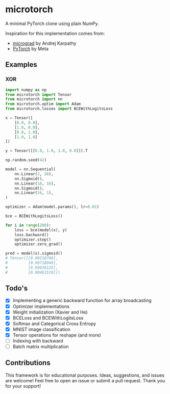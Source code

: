 # microtorch
A minimal PyTorch clone using plain NumPy. 

Inspiration for this implementation comes from:
- [micrograd](https://github.com/karpathy/micrograd) by Andrej Karpathy
- [PyTorch](https://pytorch.org/) by Meta

## Examples

### XOR
~~~Python
import numpy as np
from microtorch import Tensor
from microtorch import nn
from microtorch.optim import Adam
from microtorch.losses import BCEWithLogitsLoss

x = Tensor([
    [0.0, 0.0],
    [1.0, 0.0],
    [0.0, 1.0],
    [1.0, 1.0]
])

y = Tensor([[0.0, 1.0, 1.0, 0.0]]).T

np.random.seed(42)

model = nn.Sequential(
    nn.Linear(2, 16),
    nn.Sigmoid(),
    nn.Linear(16, 16),
    nn.Sigmoid(),
    nn.Linear(16, 1),
)

optimizer = Adam(model.params(), lr=0.01)

bce = BCEWithLogitsLoss()

for i in range(200):
    loss = bce(model(x), y)
    loss.backward()
    optimizer.step()
    optimizer.zero_grad()

pred = model(x).sigmoid()
# Tensor([[0.00218708],
#         [0.99718049],
#         [0.99636125],
#         [0.00461519]])
~~~

## Todo's
- [x] Implementing a generic backward function for array broadcasting
- [x] Optimizer implementations
- [x] Weight initialization (Xavier and He)
- [x] BCELoss and BCEWithLogitsLoss
- [x] Softmax and Categorical Cross Entropy
- [x] MNIST image classification
- [x] Tensor operations for reshape (and more)
- [ ] Indexing with backward
- [ ] Batch matrix multiplication

## Contributions
This framework is for educational purposes.
Ideas, suggestions, and issues are welcome! 
Feel free to open an issue or submit a pull request.
Thank you for your support!
